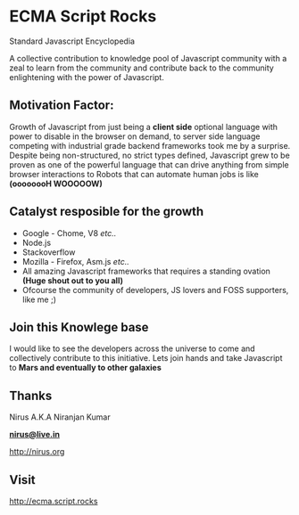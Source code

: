 # ECMA Script Rocks
Standard Javascript Encyclopedia

A collective contribution to knowledge pool of Javascript community with a zeal to learn from the community and contribute back to the community enlightening with the power of Javascript. 

## Motivation Factor:
Growth of Javascript from just being a **client side** optional language with power to disable in the browser on demand, to server side language competing with industrial grade backend frameworks took me by a surprise. Despite being non-structured, no strict types defined, Javascript grew to be proven as one of the powerful language that can drive anything from simple browser interactions to Robots that can automate human jobs is like **(oooooooH WOOOOOW)**

## Catalyst resposible for the growth

- Google - Chome, V8 *etc..*
- Node.js
- Stackoverflow 
- Mozilla - Firefox, Asm.js *etc..*
- All amazing Javascript frameworks that requires a standing ovation **(Huge shout out to you all)**
- Ofcourse the community of developers, JS lovers and FOSS supporters, like me ;)

## Join this Knowlege base

I would like to see the developers across the universe to come and collectively contribute to this initiative. Lets join hands and take Javascript to **Mars and eventually to other galaxies**


## Thanks

Nirus A.K.A Niranjan Kumar

**nirus@live.in**

http://nirus.org

## Visit

http://ecma.script.rocks

